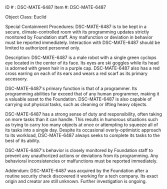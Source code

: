ID # : DSC-MATE-6487
Item #: DSC-MATE-6487

Object Class: Euclid

Special Containment Procedures:
DSC-MATE-6487 is to be kept in a secure, climate-controlled room with its programming updates strictly monitored by Foundation staff. Any malfunction or deviation in behavior must be reported immediately. Interaction with DSC-MATE-6487 should be limited to authorized personnel only.

Description:
DSC-MATE-6487 is a male robot with a single green cyclops eye located in the center of its face. Its eyes are ski goggles while its head is adorned with green hair in a purple cap. DSC-MATE-6487 also has a red cross earring on each of its ears and wears a red scarf as its primary accessory.

DSC-MATE-6487's primary function is that of a programmer. Its programming abilities far exceed that of any human programmer, making it a valuable asset to the Foundation. DSC-MATE-6487 is also capable of carrying out physical tasks, such as cleaning or lifting heavy objects.

DSC-MATE-6487 has a strong sense of duty and responsibility, often taking on more tasks than it can handle. This results in humorous situations such as trying to carry too many objects at once or attempting to squeeze all of its tasks into a single day. Despite its occasional overly-optimistic approach to its workload, DSC-MATE-6487 always seeks to complete its tasks to the best of its ability.

DSC-MATE-6487's behavior is closely monitored by Foundation staff to prevent any unauthorized actions or deviations from its programming. Any behavioral inconsistencies or malfunctions must be reported immediately.

Addendum:
DSC-MATE-6487 was acquired by the Foundation after a routine security check discovered it working for a tech company. Its exact origin and creator are still unknown. Further investigation is ongoing.